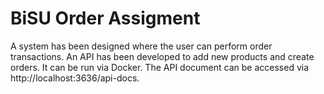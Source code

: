 # BiSU Order Assigment

A system has been designed where the user can perform order transactions.
An API has been developed to add new products and create orders.
It can be run via Docker.
The API document can be accessed via http://localhost:3636/api-docs.
